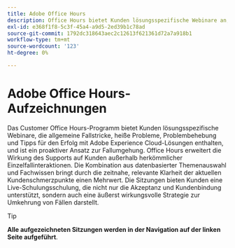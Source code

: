 ```yaml
---
title: Adobe Office Hours
description: Office Hours bietet Kunden lösungsspezifische Webinare an, um die Fallumgehung proaktiv zu gestalten.
exl-id: e368f1f8-5c3f-45a4-a9d5-2ed39b1c78ad
source-git-commit: 1792dc318643aec2c12613f621361d72a7a918b1
workflow-type: tm+mt
source-wordcount: '123'
ht-degree: 0%

---
```


# Adobe Office Hours-Aufzeichnungen

Das Customer Office Hours-Programm bietet Kunden lösungsspezifische Webinare, die allgemeine Fallstricke, heiße Probleme, Problembehebung und Tipps für den Erfolg mit Adobe Experience Cloud-Lösungen enthalten, und ist ein proaktiver Ansatz zur Fallumgehung. Office Hours erweitert die Wirkung des Supports auf Kunden außerhalb herkömmlicher Einzelfallinteraktionen. Die Kombination aus datenbasierter Themenauswahl und Fachwissen bringt durch die zeitnahe, relevante Klarheit der aktuellen Kundenschmerzpunkte einen Mehrwert. Die Sitzungen bieten Kunden eine Live-Schulungsschulung, die nicht nur die Akzeptanz und Kundenbindung unterstützt, sondern auch eine äußerst wirkungsvolle Strategie zur Umkehrung von Fällen darstellt.

>[!TIP]
>
>**Alle aufgezeichneten Sitzungen werden in der Navigation auf der linken Seite aufgeführt**.

<!--

## Featured

<table>
  <tr>
   <td>
      <a href="2022/cross-channel.md">
      <img alt="Level up Your Cross-channel Marketing with Adobe [!DNL Campaign Classic]" src="assets/cross-channel.png"/>
      </a>
      <div>
         <a href="./2022/cross-channel.md"><strong>Level up Your Cross-channel Marketing with Adobe [!DNL Campaign Classic]</strong></a>
         <br/>
      </div>
   </td>
   <td>
      <a href="2022/integrations.md">
      <img alt="Adobe [!DNL Campaign] integrations with a marketing ecosystem" src="assets/integrations.png"/>
      </a>
      <div>
         <a href="./2022/integrations.md"><strong>Adobe [!DNL Campaign] integrations with a marketing ecosystem</strong></a>
         <br/>
      </div>
   </td>
   <td>
      <a href="2022/tips.md">
      <img alt="Time saving tips from a pro" src="./assets/tips.png"/>
      </a>
      <div>
         <a href="2022/tips.md"><strong>Time saving tips from a pro</strong></a>
         <br/>
      </div>
   </td>
</table>

-->
